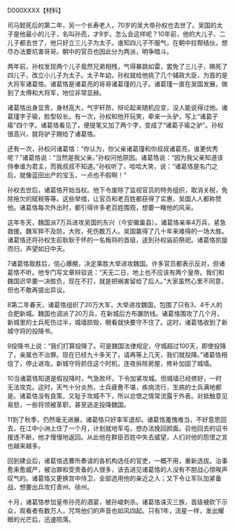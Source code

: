 D000XXXX【材料】



司马懿死后的第二年，另一个长寿老人，70岁的吴大帝孙权也去世了。吴国的太子是他最小的儿子，名叫孙亮，才9岁。怎么会这样呢？10年前，他的大儿子、二儿子都去世了，他只好立三儿子为太子。谁知四儿子不服气，在朝中拉帮结伙，想尽办法要坑害哥哥。朝中的官员也因此分为两派，明争暗斗。

两年前，孙权发现两个儿子竟然兄弟相残，气得暴跳如雷，罢免了三儿子，赐死了四儿子，改立小儿子为太子。太子年幼，孙权就给他挑了几个辅政大臣，为首的是大将军诸葛恪。诸葛恪是诸葛亮的哥哥诸葛瑾的儿子。诸葛瑾一直在吴国发展，做到了太傅和大将军，地位非常显赫。

诸葛恪出身显贵，身材高大，气宇轩昂，辩论起来随机应变，没人能说得过他。诸葛瑾字子瑜，脸型较长。有一次，孙权和他开玩笑，牵来一头驴，写上“诸葛子瑜”四个字。诸葛恪看见了，便提笔又加了两个字，变成了“诸葛子瑜之驴”。孙权很高兴，就将驴子赐给了诸葛恪。

还有一次，孙权问诸葛恪：“你认为，你父亲诸葛瑾和你叔叔诸葛亮，谁更优秀呢？”诸葛恪说：“当然是我父亲。”孙权问他原因。诸葛恪说：“因为我父亲知道该侍奉谁为君主，而我叔叔不知道。”孙权听了，哈哈大笑，说：“诸葛恪是名门之后，就像蓝田出产的宝玉，一点也不假啊！”

孙权去世后，诸葛恪开始当权。他下令废除了监视官员的特务组织，取消关税，免除拖欠的赋税等等。这些举措，让官员和老百姓都获得了实惠，吴国人人都称赞他。诸葛恪每次外出时，都引得许多老百姓围观，想要一睹他的风采。

这年冬天，魏国派7万兵进攻吴国的东兴（今安徽巢县）。诸葛恪亲率4万兵，紧急救援。魏军猝不及防，大败，死伤数万人。吴国赢得了几十年来难得的一场大胜。诸葛恪还将孙权生前耿耿于怀的一名叛将的首级，送到孙权庙前祭祀。诸葛恪凯旋而归，声望如日中天。

7诸葛恪取胜后，信心爆棚，决定乘胜大举进攻魏国。许多官员都表示反对，但诸葛恪不听。他专门写文章辩驳说：“天无二日，地上也不应该有两个皇帝。我们和魏国迟早要一决胜负，现在不打，就是把祸害留给了后人。”大家虽然心里不同意，但也不敢再提出异议。



8第二年春天，诸葛恪组织了20万大军，大举进攻魏国，包围了只有3、4千人的合肥新城。魏国也调派了20万兵，在新城后方布置防线。诸葛恪围攻了几个月，新城里的士兵死伤过半，城墙损毁，眼看就快要守不住了。这时，诸葛恪收到了新城守将的投降书。

9投降书上说：“我们打算投降了。可是魏国法律规定，守城超过100天，即使投降了，亲属也不治罪。现在已经九十多天了，请再等上几天，我们就投降。”诸葛恪相信了，停止进攻。新城守将抓住这个时机，连夜拆除房屋，修补加固了城墙。

10当诸葛恪知道是假投降时，气急败坏，下令加紧攻城。但城墙已经修好，一时无法攻克。这时，天气十分炎热，士兵疲惫不堪，疾病流行，生病的士兵满地都是。诸葛恪没有良策，又耻于攻城不下，所以忿恨之情常流露于外表。对抵触意见易怒，一些将领被革职，甚至逃走投降魏国。

11到了秋季，仍然毫无进展，诸葛恪只好率军退却。诸葛恪羞愧难当，不好意思回去，在江中小洲上住了一个月，计划就地军屯，想办法挽回颜面。召他回去的诏书接连不断，他才慢慢地返回。从此他在群臣百姓中失去威望，人们对他的怨恨之言也越来越多。



回到建业后，诸葛恪选曹所奏请的各机构选任的官吏，一概不用，重新选拔。治事愈来愈威严，被治罪和受责备的人很多，该去进见诸葛恪的人没有不胆战心惊唉声叹气的。诸葛恪又更换宫中侍卫，全部选用他的亲近之人；又下令让军队加紧备战，想要出兵攻打青州、徐州。

十月，诸葛恪参加皇帝孙亮的酒宴，被孙峻刺杀。诸葛恪诛灭三族，首级被砍下示众，观看者有数万人，咒骂他们的声音也如风四起。只有1年，流星一样，发出耀眼的光芒后，迅速陨落。









